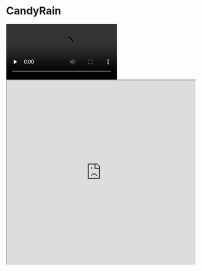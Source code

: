 # CandyRain
<video id="video" controls="" preload="none">
        <source id="mp4" src="https://github.com/Hoooopa/CandyRain/raw/master/video.mp4"
        type="video/mp4">
</video>

<iframe height=498 width=510 src="https://github.com/Hoooopa/CandyRain/raw/master/video.mp4">